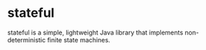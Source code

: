 # stateful
stateful is a simple, lightweight Java library that implements non-deterministic finite state machines.